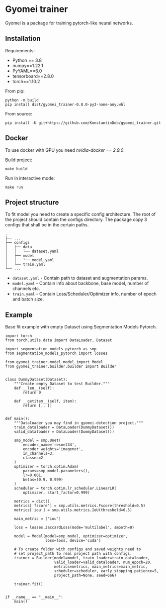 # Gyomei trainer

Gyomei is a package for training pytorch-like neural networks.


## Installation

Requirements:
* Python == 3.8
* numpy==1.22.1
* PyYAML==6.0
* tensorboard==2.8.0
* torch==1.10.2

From pip:
```
python -m build
pip install dist/gyomei_trainer-0.8.0-py3-none-any.whl 
```

From source:
```
pip install -U git+https://github.com/KonstantinDob/gyomei_trainer.git
```

## Docker 

To use docker with GPU you need *nvidia-docker == 2.9.0*.

Build project:

```
make build
```

Run in interactive mode:

```
make run
```

## Project structure

To fit model you need to create a specific config architecture.
The root of the project should contain the configs directory. The 
package copy 3 configs that shall be in the certain paths.

    .
    ├── ...
    ├── configs 
    │   ├── data                
    │   │   └── dataset.yaml   
    │   ├── model               
    │   │   └── model.yaml
    │   └── train.yaml          
    └── ...

* `dataset.yaml` - Contain path to dataset and augmentation params.
* `model.yaml` - Contain info about backbone, base model, number of 
channels etc.
* `train.yaml` - Contain Loss/Scheduler/Optimizer info, number of epoch 
and batch size.

## Example

Base fit example with empty Dataset using Segmentation Models Pytorch.

```
import torch
from torch.utils.data import DataLoader, Dataset

import segmentation_models_pytorch as smp
from segmentation_models_pytorch import losses

from gyomei_trainer.model.model import Model
from gyomei_trainer.builder.builder import Builder


class DummyDataset(Dataset):
    """Create empty Dataset to test Builder."""
    def __len__(self):
        return 0

    def __getitem__(self, item):
        return [], []


def main():
    """Dataloader you may find in gyomei-detection project."""
    train_dataloader = DataLoader(DummyDataset())
    valid_dataloader = DataLoader(DummyDataset())

    smp_model = smp.Unet(
        encoder_name='resnet34',
        encoder_weights='imagenet',
        in_channels=3,
        classes=2
    )
    optimizer = torch.optim.Adam(
        params=smp_model.parameters(),
        lr=0.001,
        betas=(0.9, 0.999)
    )
    scheduler = torch.optim.lr_scheduler.LinearLR(
        optimizer, start_factor=0.999)

    metrics = dict()
    metrics['fscore'] = smp.utils.metrics.Fscore(threshold=0.5)
    metrics['iou'] = smp.utils.metrics.IoU(threshold=0.5)

    main_metric = ['iou']

    loss = losses.JaccardLoss(mode='multilabel', smooth=0)

    model = Model(model=smp_model, optimizer=optimizer,
                  loss=loss, device='cuda')
    
    # To create folder with configs and saved weights need to
    # set project_path to real project path with configs.
    trainer = Builder(model=model, train_loader=train_dataloader,
                      valid_loader=valid_dataloader, num_epoch=20,
                      metrics=metrics, main_metrics=main_metric,
                      scheduler=scheduler, early_stopping_patience=5,
                      project_path=None, seed=666)

    trainer.fit()


if __name__ == "__main__":
    main()
```

